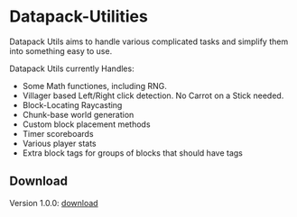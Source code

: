 # Datapack-Utilities
Datapack Utils aims to handle various complicated tasks and simplify them into something easy to use.

Datapack Utils currently Handles:

* Some Math functiones, including RNG.
* Villager based Left/Right click detection. No Carrot on a Stick needed.
* Block-Locating Raycasting
* Chunk-base world generation
* Custom block placement methods
* Timer scoreboards
* Various player stats
* Extra block tags for groups of blocks that should have tags

## Download

Version 1.0.0: [download](https://www.dropbox.com/s/vl5i0cv0otsz3w2/DatapackUtils_v1.0.0.zip?dl=1)
